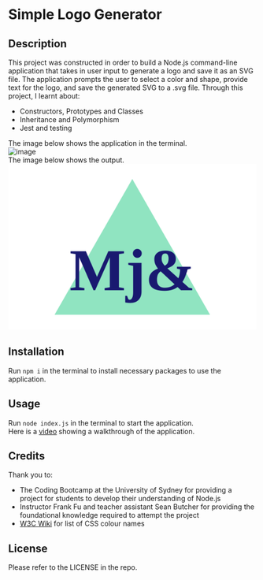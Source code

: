 # Simple Logo Generator

## Description

This project was constructed in order to build a Node.js command-line application that takes in user input to generate a logo and save it as an SVG file. The application prompts the user to select a color and shape, provide text for the logo, and save the generated SVG to a .svg file. Through this project, I learnt about:

- Constructors, Prototypes and Classes
- Inheritance and Polymorphism
- Jest and testing

The image below shows the application in the terminal.  
![image](https://github.com/illakaya/simple-logo-generator/assets/161125561/7540706b-f118-41f3-a7ea-a9ab4766b3f5)  
The image below shows the output.  
![image](./output/logo.svg)


## Installation

Run `npm i` in the terminal to install necessary packages to use the application.

## Usage

Run `node index.js` in the terminal to start the application.  
Here is a [video](https://drive.google.com/file/d/1kb-HFcykugdW6l2q4AvlGqRd6kOO3ucf/view?usp=drive_link) showing a walkthrough of the application.

## Credits

Thank you to:

- The Coding Bootcamp at the University of Sydney for providing a project for students to develop their understanding of Node.js
- Instructor Frank Fu and teacher assistant Sean Butcher for providing the foundational knowledge required to attempt the project
- [W3C Wiki](https://www.w3.org/wiki/CSS/Properties/color/keywords) for list of CSS colour names

## License

Please refer to the LICENSE in the repo.
